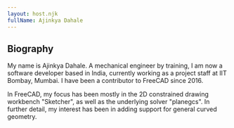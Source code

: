 ```yaml
---
layout: host.njk
fullName: Ajinkya Dahale
---
```


## Biography

My name is Ajinkya Dahale. A mechanical engineer by training, I am now a software developer based in India, currently working as a project staff at IIT Bombay, Mumbai. I have been a contributor to FreeCAD since 2016.

In FreeCAD, my focus has been mostly in the 2D constrained drawing workbench "Sketcher", as well as the underlying solver "planegcs". In further detail, my interest has been in adding support for general curved geometry.
